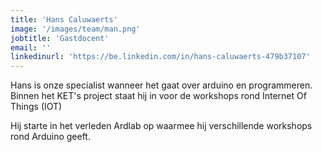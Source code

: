 ```yaml
---
title: 'Hans Caluwaerts'
image: '/images/team/man.png'
jobtitle: 'Gastdocent'
email: ''
linkedinurl: 'https://be.linkedin.com/in/hans-caluwaerts-479b37107'
---
```


Hans is onze specialist wanneer het gaat over arduino en programmeren. Binnen het KET's project staat hij in voor de workshops rond Internet Of Things (IOT)

Hij starte in het verleden Ardlab op waarmee hij verschillende workshops rond Arduino geeft. 